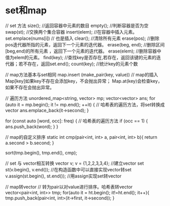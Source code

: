# set和map

// set 方法
size(); //返回容器中元素的数目
empty(); //判断容器是否为空
swap(st); //交换两个集合容器
insert(elem); //在容器中插入元素。 set.emplace(nums[i]) // 也是插入
clear(); //清除所有元素
erase(pos); //删除pos迭代器所指的元素，返回下一个元素的迭代器。
erase(beg, end); //删除区间[beg,end)的所有元素 ，返回下一个元素的迭代器。
erase(elem); //删除容器中值为elem的元素。
find(key); //查找key是否存在,若存在，返回该键的元素的迭代器；若不存在，返回set.end();
count(key); //统计key的元素个数

// map方法基本与set相同
map.insert (make_pair(key, value))   // map的插入
Map[key]如果key不存在会添加key，不会抛出异常；
Map.at(key)会检查key，如果不存在会抛出异常。

// 遍历方法
unordered_map<string, vector<string>> mp;
vector<vector<string>> ans;
for (auto it = mp.begin(); it != mp.end(); ++it) {   // 哈希表的遍历方法，将set转换成vector 
    ans.emplace_back(it->second);
}

for (const auto [word, occ]: freq) {  // 哈希表的遍历方法
    if (occ == 1) {
        ans.push_back(word);
    }
}

// map的自定义排序
static int cmp(pair<int, int> a, pair<int, int> b){
    return a.second > b.second;
}

sort(tmp.begin(), tmp.end(), cmp);

// set 与 vector相互转换
vector<int> v;
v = {1,2,2,3,3,4}; //建立vector
set<int> st(v.begin(), v.end()); //在构造函数中可以直接实现vector转set
v.assign(st.begin(), st.end()); //用assign实现set转vector

// map转vector
// 转为pair以对value进行排序。哈希表转vector
vector<pair<int, int>> tmp;
for(auto it = ht.begin(); it!=ht.end(); it++){
    tmp.push_back(pair<int, int>(it->first, it->second));
}